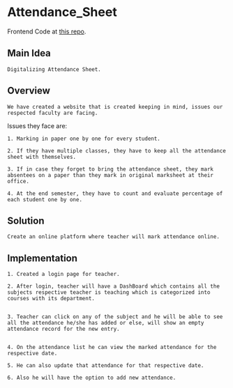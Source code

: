 # Attendance_Sheet

Frontend Code at [this repo](https://github.com/charitra1022/AttendanceSheet).

## Main Idea

    Digitalizing Attendance Sheet. 

## Overview 

    We have created a website that is created keeping in mind, issues our respected faculty are facing. 

Issues they face are: 
    
    1. Marking in paper one by one for every student.
    
    2. If they have multiple classes, they have to keep all the attendance sheet with themselves.

    3. If in case they forget to bring the attendance sheet, they mark absentees on a paper than they mark in original marksheet at their office. 

    4. At the end semester, they have to count and evaluate percentage of each student one by one.

## Solution

    Create an online platform where teacher will mark attendance online.

## Implementation

    1. Created a login page for teacher.

    2. After login, teacher will have a DashBoard which contains all the subjects respective teacher is teaching which is categorized into courses with its department.

    
    3. Teacher can click on any of the subject and he will be able to see all the attendance he/she has added or else, will show an empty attendance record for the new entry.

    
    4. On the attendance list he can view the marked attendance for the respective date. 
    
    5. He can also update that attendance for that respective date.
    
    6. Also he will have the option to add new attendance.
      


 
